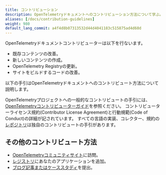 ```yaml
---
title: コントリビューション
description: OpenTelemetryドキュメントへのコントリビューション方法について学ぶ。
aliases: [/docs/contribution-guidelines]
weight: 980
default_lang_commit: a4f4d8b07313532d44d4041183c515875ad4d60d
---
```


OpenTelemetryドキュメントコントリビューターは以下を行ないます。

- 既存コンテンツの改善。
- 新しいコンテンツの作成。
- OpenTelemetry Registryの更新。
- サイトをビルドするコードの改善。

以下の手引はOpenTelemetryドキュメントへのコントリビュート方法について説明します。

OpenTelemetryプロジェクトへの一般的なコントリビュートの手引には、[OpenTelemetryコントリビューターガイド](https://github.com/open-telemetry/community/blob/main/guides/contributor/README.md)を参照ください。
コントリビューターライセンス規約(Contributor License Agreement)と行動規範(Code of Conduct)の詳細が記されています。
すべての言語の実装、コレクター、規約の[レポジトリ](https://github.com/open-telemetry/)は独自のコントリビュートの手引があります。

## その他のコントリビュート方法

- [OpenTelemetryコミュニティサイト](/community/)に訪問。
- [レジストリ](/ecosystem)にあなたのアプリケーションを追加。
- [ブログ記事またはケーススタディ](/docs/contributing/blog/)を提出。
